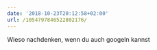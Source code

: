 ```yaml
---
date: '2018-10-23T20:12:58+02:00'
url: /1054797846522802176/
---
```

Wieso nachdenken, wenn du auch googeln kannst
